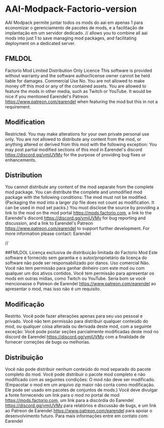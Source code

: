 # AAI-Modpack-Factorio-version
AAI Modpack permite juntar todos os mods do aai em apenas 1 para economizar o gerenciamento de pacotes de mods, e a facilitação de implantação em um servidor dedicado. // allows you to combine all aai mods into just 1 to save managing mod packages, and facilitating deployment on a dedicated server.

## FMLDOL
Factorio Mod Limited Distribution Only Licence
This software is provided without warranty and the software author/license owner cannot be held liable for damages.
Commercial Use
No. 
You are not allowed to make money off this mod or any of the contained assets.
You are allowed to feature the mods in other media, such as Twitch or YouTube. It would be nice if you mentioned Earendel's Patreon https://www.patreon.com/earendel when featuring the mod but this in not a requirement. 

## Modification
Restricted. 
You may make alterations for your own private personal use only.
You are not allowed to distribute any content from the mod, or anything altered or derived from this mod with the following exception:
You may post partial modified sections of this mod in Earendel's discord https://discord.gg/ymjUVMv for the purpose of providing bug fixes or enhancements.

## Distribution
You cannot distribute any content of the mod separate from the complete mod package.
You can distribute the complete and unmodified mod package with the following conditions: 
The mod must not be modified. (Packaging the mod into a larger zip file does not count as modification. It can be used in mod set packs.)
You must disclose the source by providing a link to the mod on the mod portal https://mods.factorio.com, a link to the Earendel's discord https://discord.gg/ymjUVMv for bug reporting and discussion, and a link to Earendel's Patreon https://www.patreon.com/earendel to support further development.
For more information please contact: Earendel

//

##FMLDOL
Licença exclusiva de distribuição limitada do Factorio Mod
Este software é fornecido sem garantia e o autor/proprietário da licença do software não pode ser responsabilizado por danos.
Uso comercial
Não.
Você não tem permissão para ganhar dinheiro com este mod ou com qualquer um dos ativos contidos.
Você tem permissão para apresentar os mods em outras mídias, como Twitch ou YouTube. Seria bom se você mencionasse o Patreon de Earendel https://www.patreon.com/earendel ao apresentar o mod, mas isso não é um requisito.

## Modificação
Restrito.
Você pode fazer alterações apenas para seu uso pessoal e privado.
Você não tem permissão para distribuir qualquer conteúdo do mod, ou qualquer coisa alterada ou derivada deste mod, com a seguinte exceção:
Você pode postar seções parcialmente modificadas deste mod no discord de Earendel https://discord.gg/ymjUVMv com a finalidade de fornecer correções de bugs ou melhorias.

## Distribuição
Você não pode distribuir nenhum conteúdo do mod separado do pacote completo do mod.
Você pode distribuir o pacote mod completo e não modificado com as seguintes condições:
O mod não deve ser modificado. (Empacotar o mod em um arquivo zip maior não conta como modificação. Ele pode ser usado em pacotes de conjuntos de mods.)
Você deve divulgar a fonte fornecendo um link para o mod no portal de mod https://mods.factorio.com, um link para a discórdia do Earendel https://discord.gg/ymjUVMv para relatórios e discussão de bugs, e um link ao Patreon de Earendel https://www.patreon.com/earendel para apoiar o desenvolvimento futuro.
Para mais informações entre em contato com: Earendel
